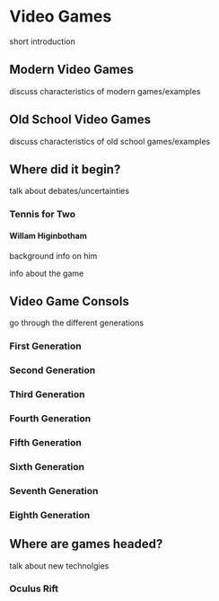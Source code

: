 # Video Games
short introduction

## Modern Video Games
discuss characteristics of modern games/examples

## Old School Video Games
discuss characteristics of old school games/examples

## Where did it begin?
talk about debates/uncertainties

### Tennis for Two

#### Willam Higinbotham
background info on him

info about the game

## Video Game Consols
go through the different generations

### First Generation
### Second Generation
### Third Generation
### Fourth Generation
### Fifth Generation
### Sixth Generation
### Seventh Generation
### Eighth Generation

## Where are games headed?
talk about new technolgies
### Oculus Rift

